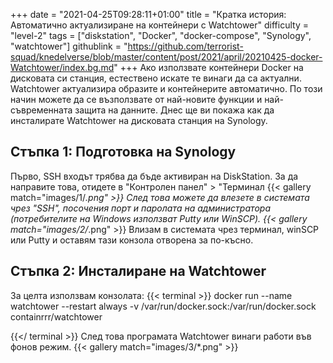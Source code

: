 +++
date = "2021-04-25T09:28:11+01:00"
title = "Кратка история: Автоматично актуализиране на контейнери с Watchtower"
difficulty = "level-2"
tags = ["diskstation", "Docker", "docker-compose", "Synology", "watchtower"]
githublink = "https://github.com/terrorist-squad/knedelverse/blob/master/content/post/2021/april/20210425-docker-Watchtower/index.bg.md"
+++
Ако използвате контейнери Docker на дисковата си станция, естествено искате те винаги да са актуални. Watchtower актуализира образите и контейнерите автоматично. По този начин можете да се възползвате от най-новите функции и най-съвременната защита на данните. Днес ще ви покажа как да инсталирате Watchtower на дисковата станция на Synology.
## Стъпка 1: Подготовка на Synology
Първо, SSH входът трябва да бъде активиран на DiskStation. За да направите това, отидете в "Контролен панел" > "Терминал
{{< gallery match="images/1/*.png" >}}
След това можете да влезете в системата чрез "SSH", посочения порт и паролата на администратора (потребителите на Windows използват Putty или WinSCP).
{{< gallery match="images/2/*.png" >}}
Влизам в системата чрез терминал, winSCP или Putty и оставям тази конзола отворена за по-късно.
## Стъпка 2: Инсталиране на Watchtower
За целта използвам конзолата:
{{< terminal >}}
docker run --name watchtower --restart always -v /var/run/docker.sock:/var/run/docker.sock containrrr/watchtower

{{</ terminal >}}
След това програмата Watchtower винаги работи във фонов режим.
{{< gallery match="images/3/*.png" >}}

